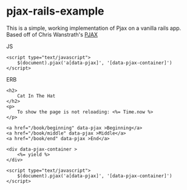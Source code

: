 pjax-rails-example
==================

This is a simple, working implementation of Pjax on a vanilla rails app. Based off of Chris Wanstrath's [PJAX](https://github.com/defunkt/jquery-pjax)


JS
```erb
<script type="text/javascript">
	$(document).pjax('a[data-pjax]', '[data-pjax-container]')
</script>
```

ERB
```erb
<h2>
	Cat In The Hat
</h2>
<p>
	To show the page is not reloading: <%= Time.now %>
</p>

<a href="/book/beginning" data-pjax >Beginning</a>
<a href="/book/middle" data-pjax >Middle</a>
<a href="/book/end" data-pjax >End</a>

<div data-pjax-container >
	<%= yield %>
</div>

<script type="text/javascript">
	$(document).pjax('a[data-pjax]', '[data-pjax-container]')
</script>
```